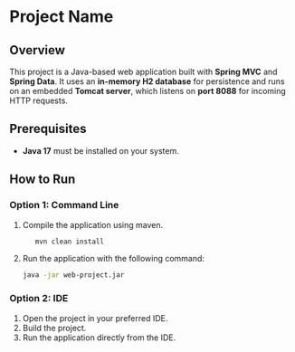 # Project Name

## Overview

This project is a Java-based web application built with **Spring MVC** and **Spring Data**. It uses an **in-memory H2
database** for persistence and runs on an embedded **Tomcat server**, which listens on **port 8088** for incoming HTTP
requests.

## Prerequisites

- **Java 17** must be installed on your system.

## How to Run

### Option 1: Command Line

1. Compile the application using maven.
   ```bash
      mvn clean install
   ```
2. Run the application with the following command:
   ```bash
   java -jar web-project.jar
   ```

### Option 2: IDE

1. Open the project in your preferred IDE.
2. Build the project.
3. Run the application directly from the IDE.
